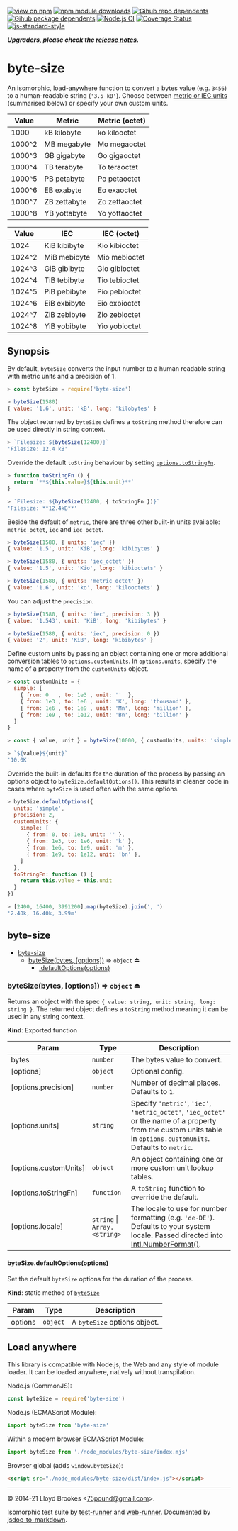 [![view on npm](https://badgen.net/npm/v/byte-size)](https://www.npmjs.org/package/byte-size)
[![npm module downloads](https://badgen.net/npm/dt/byte-size)](https://www.npmjs.org/package/byte-size)
[![Gihub repo dependents](https://badgen.net/github/dependents-repo/75lb/byte-size)](https://github.com/75lb/byte-size/network/dependents?dependent_type=REPOSITORY)
[![Gihub package dependents](https://badgen.net/github/dependents-pkg/75lb/byte-size)](https://github.com/75lb/byte-size/network/dependents?dependent_type=PACKAGE)
[![Node.js CI](https://github.com/75lb/byte-size/actions/workflows/node.js.yml/badge.svg)](https://github.com/75lb/byte-size/actions/workflows/node.js.yml)
[![Coverage Status](https://coveralls.io/repos/github/75lb/byte-size/badge.svg)](https://coveralls.io/github/75lb/byte-size)
[![js-standard-style](https://img.shields.io/badge/code%20style-standard-brightgreen.svg)](https://github.com/feross/standard)

***Upgraders, please check the [release notes](https://github.com/75lb/byte-size/releases).***

# byte-size

An isomorphic, load-anywhere function to convert a bytes value (e.g. `3456`) to a human-readable string (`'3.5 kB'`). Choose between [metric or IEC units](https://en.wikipedia.org/wiki/Gigabyte) (summarised below) or specify your own custom units.

Value  | Metric        | Metric (octet) |
-----  | ------------- | -------------- |
1000   | kB  kilobyte  | ko  kilooctet  |
1000^2 | MB  megabyte  | Mo  megaoctet  |
1000^3 | GB  gigabyte  | Go  gigaoctet  |
1000^4 | TB  terabyte  | To  teraoctet  |
1000^5 | PB  petabyte  | Po  petaoctet  |
1000^6 | EB  exabyte   | Eo  exaoctet   |
1000^7 | ZB  zettabyte | Zo  zettaoctet |
1000^8 | YB  yottabyte | Yo  yottaoctet |

Value  | IEC          | IEC (octet)   |
------ | ------------ | ------------- |
1024   | KiB kibibyte | Kio kibioctet |
1024^2 | MiB mebibyte | Mio mebioctet |
1024^3 | GiB gibibyte | Gio gibioctet |
1024^4 | TiB tebibyte | Tio tebioctet |
1024^5 | PiB pebibyte | Pio pebioctet |
1024^6 | EiB exbibyte | Eio exbioctet |
1024^7 | ZiB zebibyte | Zio zebioctet |
1024^8 | YiB yobibyte | Yio yobioctet |

## Synopsis

By default, `byteSize` converts the input number to a human readable string with metric units and a precision of 1.

```js
> const byteSize = require('byte-size')

> byteSize(1580)
{ value: '1.6', unit: 'kB', long: 'kilobytes' }
```

The object returned by `byteSize` defines a `toString` method therefore can be used directly in string context.

```js
> `Filesize: ${byteSize(12400)}`
'Filesize: 12.4 kB'
```

Override the default `toString` behaviour by setting [`options.toStringFn`](#bytesizebytes-options--object-).

```js
> function toStringFn () {
  return `**${this.value}${this.unit}**`
}

> `Filesize: ${byteSize(12400, { toStringFn })}`
'Filesize: **12.4kB**'
```

Beside the default of `metric`, there are three other built-in units available: `metric_octet`, `iec` and `iec_octet`.

```js
> byteSize(1580, { units: 'iec' })
{ value: '1.5', unit: 'KiB', long: 'kibibytes' }

> byteSize(1580, { units: 'iec_octet' })
{ value: '1.5', unit: 'Kio', long: 'kibioctets' }

> byteSize(1580, { units: 'metric_octet' })
{ value: '1.6', unit: 'ko', long: 'kilooctets' }
```

You can adjust the `precision`.

```js
> byteSize(1580, { units: 'iec', precision: 3 })
{ value: '1.543', unit: 'KiB', long: 'kibibytes' }

> byteSize(1580, { units: 'iec', precision: 0 })
{ value: '2', unit: 'KiB', long: 'kibibytes' }
```

Define custom units by passing an object containing one or more additional conversion tables to `options.customUnits`. In `options.units`, specify the name of a property from the `customUnits` object.

```js
> const customUnits = {
  simple: [
    { from: 0   , to: 1e3 , unit: ''  },
    { from: 1e3 , to: 1e6 , unit: 'K', long: 'thousand' },
    { from: 1e6 , to: 1e9 , unit: 'Mn', long: 'million' },
    { from: 1e9 , to: 1e12, unit: 'Bn', long: 'billion' }
  ]
}

> const { value, unit } = byteSize(10000, { customUnits, units: 'simple' })

> `${value}${unit}`
'10.0K'
```

Override the built-in defaults for the duration of the process by passing an options object to `byteSize.defaultOptions()`. This results in cleaner code in cases where `byteSize` is used often with the same options.

```js
> byteSize.defaultOptions({
  units: 'simple',
  precision: 2,
  customUnits: {
    simple: [
      { from: 0, to: 1e3, unit: '' },
      { from: 1e3, to: 1e6, unit: 'k' },
      { from: 1e6, to: 1e9, unit: 'm' },
      { from: 1e9, to: 1e12, unit: 'bn' },
    ]
  },
  toStringFn: function () {
    return this.value + this.unit
  }
})

> [2400, 16400, 3991200].map(byteSize).join(', ')
'2.40k, 16.40k, 3.99m'
```

<a name="module_byte-size"></a>

## byte-size

* [byte-size](#module_byte-size)
    * [byteSize(bytes, [options])](#exp_module_byte-size--byteSize) ⇒ <code>object</code> ⏏
        * [.defaultOptions(options)](#module_byte-size--byteSize.defaultOptions)

<a name="exp_module_byte-size--byteSize"></a>

### byteSize(bytes, [options]) ⇒ <code>object</code> ⏏
Returns an object with the spec `{ value: string, unit: string, long: string }`. The returned object defines a `toString` method meaning it can be used in any string context.

**Kind**: Exported function  

| Param | Type | Description |
| --- | --- | --- |
| bytes | <code>number</code> | The bytes value to convert. |
| [options] | <code>object</code> | Optional config. |
| [options.precision] | <code>number</code> | Number of decimal places. Defaults to `1`. |
| [options.units] | <code>string</code> | Specify `'metric'`, `'iec'`, `'metric_octet'`, `'iec_octet'` or the name of a property from the custom units table in `options.customUnits`. Defaults to `metric`. |
| [options.customUnits] | <code>object</code> | An object containing one or more custom unit lookup tables. |
| [options.toStringFn] | <code>function</code> | A `toString` function to override the default. |
| [options.locale] | <code>string</code> \| <code>Array.&lt;string&gt;</code> | The locale to use for number formatting (e.g. `'de-DE'`). Defaults to your system locale. Passed directed into [Intl.NumberFormat()](https://developer.mozilla.org/en-US/docs/Web/JavaScript/Reference/Global_Objects/Intl/NumberFormat/NumberFormat). |

<a name="module_byte-size--byteSize.defaultOptions"></a>

#### byteSize.defaultOptions(options)
Set the default `byteSize` options for the duration of the process.

**Kind**: static method of [<code>byteSize</code>](#exp_module_byte-size--byteSize)  

| Param | Type | Description |
| --- | --- | --- |
| options | <code>object</code> | A `byteSize` options object. |


## Load anywhere

This library is compatible with Node.js, the Web and any style of module loader. It can be loaded anywhere, natively without transpilation.

Node.js (CommonJS):

```js
const byteSize = require('byte-size')
```

Node.js (ECMAScript Module):

```js
import byteSize from 'byte-size'
```

Within a modern browser ECMAScript Module:

```js
import byteSize from './node_modules/byte-size/index.mjs'
```

Browser global (adds `window.byteSize`):

```html
<script src="./node_modules/byte-size/dist/index.js"></script>
```

* * *

&copy; 2014-21 Lloyd Brookes \<75pound@gmail.com\>.

Isomorphic test suite by [test-runner](https://github.com/test-runner-js/test-runner) and [web-runner](https://github.com/test-runner-js/web-runner). Documented by [jsdoc-to-markdown](https://github.com/jsdoc2md/jsdoc-to-markdown).
